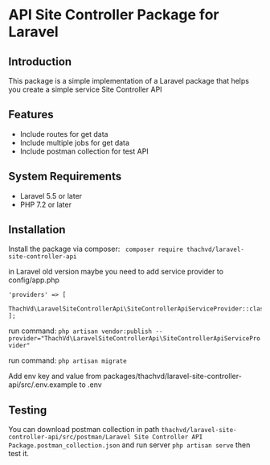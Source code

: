 <h1>API Site Controller Package for Laravel</h1>

## Introduction
This package is a simple implementation of a Laravel package that helps you create a simple service Site Controller API

## Features
- Include routes for get data
- Include multiple jobs for get data
- Include postman collection for test API

## System Requirements
- Laravel 5.5 or later
- PHP 7.2 or later

## Installation
Install the package via composer:
``` composer require thachvd/laravel-site-controller-api```

in Laravel old version maybe you need to add service provider to config/app.php
```
'providers' => [
    ThachVd\LaravelSiteControllerApi\SiteControllerApiServiceProvider::class,
];
```
run command:
```php artisan vendor:publish --provider="ThachVd\LaravelSiteControllerApi\SiteControllerApiServiceProvider" ```

run command:
```php artisan migrate ```

Add env key and value from packages/thachvd/laravel-site-controller-api/src/.env.example to .env

## Testing
You can download postman collection in path ``` thachvd/laravel-site-controller-api/src/postman/Laravel Site Controller API Package.postman_collection.json ``` and run server ``` php artisan serve ``` then test it.

